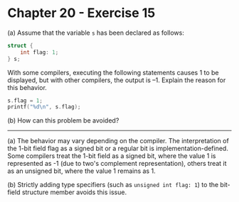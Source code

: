 # Chapter 20 - Exercise 15

(a) Assume that the variable `s` has been declared as follows:

```C
struct {
    int flag: 1;
} s;
```

With some compilers, executing the following statements causes 1 to be
displayed, but with other compilers, the output is –1. Explain the reason for
this behavior.

```C
s.flag = 1;
printf("%d\n", s.flag);
```

(b) How can this problem be avoided?


---

(a) The behavior may vary depending on the compiler.  The interpretation of the
1-bit field flag as a signed bit or a regular bit is implementation-defined.
Some compilers treat the 1-bit field as a signed bit, where the value 1 is
represented as -1 (due to two's complement representation), others treat it as
an unsigned bit, where the value 1 remains as 1.

(b) Strictly adding type specifiers (such as `unsigned int flag: 1`) to the
bit-field structure member avoids this issue.
